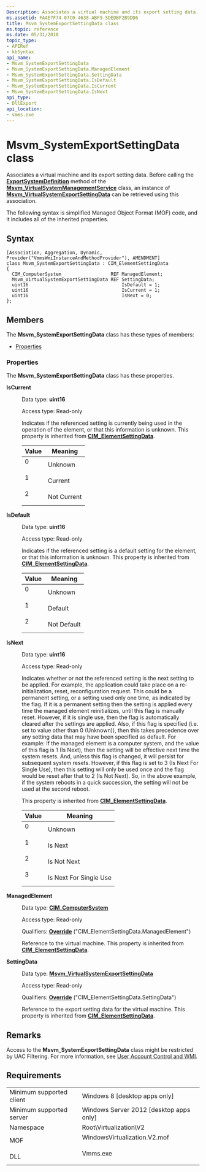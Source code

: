 ```yaml
---
Description: Associates a virtual machine and its export setting data.
ms.assetid: FAAE7F74-07C0-4638-ABF9-5DEDBF2B9DD6
title: Msvm_SystemExportSettingData class
ms.topic: reference
ms.date: 05/31/2018
topic_type: 
- APIRef
- kbSyntax
api_name: 
- Msvm_SystemExportSettingData
- Msvm_SystemExportSettingData.ManagedElement
- Msvm_SystemExportSettingData.SettingData
- Msvm_SystemExportSettingData.IsDefault
- Msvm_SystemExportSettingData.IsCurrent
- Msvm_SystemExportSettingData.IsNext
api_type: 
- DllExport
api_location: 
- vmms.exe
---
```


# Msvm\_SystemExportSettingData class

Associates a virtual machine and its export setting data. Before calling the [**ExportSystemDefinition**](exportsystemdefinition-msvm-virtualsystemmanagementservice.md) method of the [**Msvm\_VirtualSystemManagementService**](msvm-virtualsystemmanagementservice.md) class, an instance of [**Msvm\_VirtualSystemExportSettingData**](msvm-virtualsystemexportsettingdata.md) can be retrieved using this association.

The following syntax is simplified Managed Object Format (MOF) code, and it includes all of the inherited properties.

## Syntax

``` syntax
[Association, Aggregation, Dynamic, Provider("VmmsWmiInstanceAndMethodProvider"), AMENDMENT]
class Msvm_SystemExportSettingData : CIM_ElementSettingData
{
  CIM_ComputerSystem                  REF ManagedElement;
  Msvm_VirtualSystemExportSettingData REF SettingData;
  uint16                                  IsDefault = 1;
  uint16                                  IsCurrent = 1;
  uint16                                  IsNext = 0;
};
```

## Members

The **Msvm\_SystemExportSettingData** class has these types of members:

-   [Properties](#properties)

### Properties

The **Msvm\_SystemExportSettingData** class has these properties.

<dl> <dt>

**IsCurrent**
</dt> <dd> <dl> <dt>

Data type: **uint16**
</dt> <dt>

Access type: Read-only
</dt> </dl>

Indicates if the referenced setting is currently being used in the operation of the element, or that this information is unknown. This property is inherited from [**CIM\_ElementSettingData**](/previous-versions/windows/desktop/iscsitarg/cim-elementsettingdata).



| Value                                                                        | Meaning                |
|------------------------------------------------------------------------------|------------------------|
| <dl> <dt>0</dt> </dl> | Unknown<br/>     |
| <dl> <dt>1</dt> </dl> | Current<br/>     |
| <dl> <dt>2</dt> </dl> | Not Current<br/> |



 

</dd> <dt>

**IsDefault**
</dt> <dd> <dl> <dt>

Data type: **uint16**
</dt> <dt>

Access type: Read-only
</dt> </dl>

Indicates if the referenced setting is a default setting for the element, or that this information is unknown. This property is inherited from [**CIM\_ElementSettingData**](/previous-versions/windows/desktop/iscsitarg/cim-elementsettingdata).



| Value                                                                        | Meaning                |
|------------------------------------------------------------------------------|------------------------|
| <dl> <dt>0</dt> </dl> | Unknown<br/>     |
| <dl> <dt>1</dt> </dl> | Default<br/>     |
| <dl> <dt>2</dt> </dl> | Not Default<br/> |



 

</dd> <dt>

**IsNext**
</dt> <dd> <dl> <dt>

Data type: **uint16**
</dt> <dt>

Access type: Read-only
</dt> </dl>

Indicates whether or not the referenced setting is the next setting to be applied. For example, the application could take place on a re-initialization, reset, reconfiguration request. This could be a permanent setting, or a setting used only one time, as indicated by the flag. If it is a permanent setting then the setting is applied every time the managed element reinitializes, until this flag is manually reset. However, if it is single use, then the flag is automatically cleared after the settings are applied. Also, if this flag is specified (i.e. set to value other than 0 (Unknown)), then this takes precedence over any setting data that may have been specified as default. For example: If the managed element is a computer system, and the value of this flag is 1 (Is Next), then the setting will be effective next time the system resets. And, unless this flag is changed, it will persist for subsequent system resets. However, if this flag is set to 3 (Is Next For Single Use), then this setting will only be used once and the flag would be reset after that to 2 (Is Not Next). So, in the above example, if the system reboots in a quick succession, the setting will not be used at the second reboot.

This property is inherited from [**CIM\_ElementSettingData**](/previous-versions/windows/desktop/iscsitarg/cim-elementsettingdata).



| Value                                                                        | Meaning                           |
|------------------------------------------------------------------------------|-----------------------------------|
| <dl> <dt>0</dt> </dl> | Unknown<br/>                |
| <dl> <dt>1</dt> </dl> | Is Next<br/>                |
| <dl> <dt>2</dt> </dl> | Is Not Next<br/>            |
| <dl> <dt>3</dt> </dl> | Is Next For Single Use<br/> |



 

</dd> <dt>

**ManagedElement**
</dt> <dd> <dl> <dt>

Data type: **[**CIM\_ComputerSystem**](msvm-computersystem.md)**
</dt> <dt>

Access type: Read-only
</dt> <dt>

Qualifiers: [**Override**](/windows/desktop/WmiSdk/standard-qualifiers) ("CIM\_ElementSettingData.ManagedElement")
</dt> </dl>

Reference to the virtual machine. This property is inherited from [**CIM\_ElementSettingData**](/previous-versions/windows/desktop/iscsitarg/cim-elementsettingdata).

</dd> <dt>

**SettingData**
</dt> <dd> <dl> <dt>

Data type: **[**Msvm\_VirtualSystemExportSettingData**](msvm-virtualsystemexportsettingdata.md)**
</dt> <dt>

Access type: Read-only
</dt> <dt>

Qualifiers: [**Override**](/windows/desktop/WmiSdk/standard-qualifiers) ("CIM\_ElementSettingData.SettingData")
</dt> </dl>

Reference to the export setting data for the virtual machine. This property is inherited from [**CIM\_ElementSettingData**](/previous-versions/windows/desktop/iscsitarg/cim-elementsettingdata).

</dd> </dl>

## Remarks

Access to the **Msvm\_SystemExportSettingData** class might be restricted by UAC Filtering. For more information, see [User Account Control and WMI](/windows/desktop/WmiSdk/user-account-control-and-wmi).

## Requirements



|                                     |                                                                                                         |
|-------------------------------------|---------------------------------------------------------------------------------------------------------|
| Minimum supported client<br/> | Windows 8 \[desktop apps only\]<br/>                                                              |
| Minimum supported server<br/> | Windows Server 2012 \[desktop apps only\]<br/>                                                    |
| Namespace<br/>                | Root\\Virtualization\\V2<br/>                                                                     |
| MOF<br/>                      | <dl> <dt>WindowsVirtualization.V2.mof</dt> </dl> |
| DLL<br/>                      | <dl> <dt>Vmms.exe</dt> </dl>                     |



 

